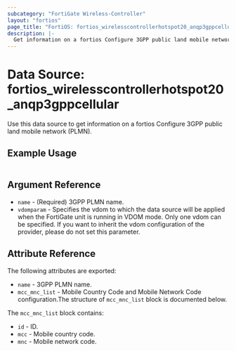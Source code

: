 ```yaml
---
subcategory: "FortiGate Wireless-Controller"
layout: "fortios"
page_title: "FortiOS: fortios_wirelesscontrollerhotspot20_anqp3gppcellular"
description: |-
  Get information on a fortios Configure 3GPP public land mobile network (PLMN).
---
```


# Data Source: fortios_wirelesscontrollerhotspot20_anqp3gppcellular
Use this data source to get information on a fortios Configure 3GPP public land mobile network (PLMN).


## Example Usage

```hcl

```

## Argument Reference

* `name` - (Required) 3GPP PLMN name.
* `vdomparam` - Specifies the vdom to which the data source will be applied when the FortiGate unit is running in VDOM mode. Only one vdom can be specified. If you want to inherit the vdom configuration of the provider, please do not set this parameter.

## Attribute Reference

The following attributes are exported:

* `name` - 3GPP PLMN name.
* `mcc_mnc_list` - Mobile Country Code and Mobile Network Code configuration.The structure of `mcc_mnc_list` block is documented below.

The `mcc_mnc_list` block contains:

* `id` - ID.
* `mcc` - Mobile country code.
* `mnc` - Mobile network code.
